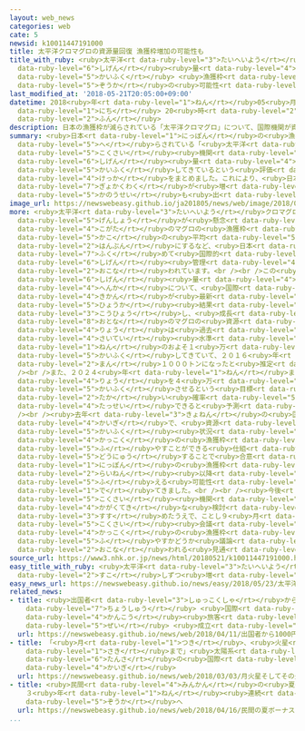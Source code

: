 ```yaml
---
layout: web_news
categories: web
cate: 5
newsid: k10011447191000
title: 太平洋クロマグロの資源量回復 漁獲枠増加の可能性も
title_with_ruby: <ruby>太平洋<rt data-ruby-level="3">たいへいよう</rt></ruby>クロマグロの<ruby>資源<rt
  data-ruby-level="6">しげん</rt></ruby><ruby>量<rt data-ruby-level="4">りょう</rt></ruby><ruby>回復<rt
  data-ruby-level="5">かいふく</rt></ruby> <ruby>漁獲枠<rt data-ruby-level="7">ぎょかくわく</rt></ruby><ruby>増加<rt
  data-ruby-level="5">ぞうか</rt></ruby>の<ruby>可能性<rt data-ruby-level="5">かのうせい</rt></ruby>も
last_modified_at: '2018-05-21T20:05:00+09:00'
datetime: 2018<ruby>年<rt data-ruby-level="1">ねん</rt></ruby>05<ruby>月<rt data-ruby-level="1">がつ</rt></ruby>21<ruby>日<rt
  data-ruby-level="1">にち</rt></ruby> 20<ruby>時<rt data-ruby-level="2">じ</rt></ruby>05<ruby>分<rt
  data-ruby-level="2">ふん</rt></ruby>
description: 日本の漁獲枠が減らされている「太平洋クロマグロ」について、国際機関が資源量が回復してきているという評価結果をまとめました。これにより、日本の漁獲枠が増える可能性も出てきました。
summary: <ruby>日本<rt data-ruby-level="1">にっぽん</rt></ruby>の<ruby>漁獲枠<rt data-ruby-level="7">ぎょかくわく</rt></ruby>が<ruby>減<rt
  data-ruby-level="5">へ</rt></ruby>らされている「<ruby>太平洋<rt data-ruby-level="3">たいへいよう</rt></ruby>クロマグロ」について、<ruby>国際<rt
  data-ruby-level="5">こくさい</rt></ruby><ruby>機関<rt data-ruby-level="4">きかん</rt></ruby>が<ruby>資源<rt
  data-ruby-level="6">しげん</rt></ruby><ruby>量<rt data-ruby-level="4">りょう</rt></ruby>が<ruby>回復<rt
  data-ruby-level="5">かいふく</rt></ruby>してきているという<ruby>評価<rt data-ruby-level="5">ひょうか</rt></ruby><ruby>結果<rt
  data-ruby-level="4">けっか</rt></ruby>をまとめました。これにより、<ruby>日本<rt data-ruby-level="1">にっぽん</rt></ruby>の<ruby>漁獲枠<rt
  data-ruby-level="7">ぎょかくわく</rt></ruby>が<ruby>増<rt data-ruby-level="5">ふ</rt></ruby>える<ruby>可能性<rt
  data-ruby-level="5">かのうせい</rt></ruby>も<ruby>出<rt data-ruby-level="1">で</rt></ruby>てきました。
image_url: https://newswebeasy.github.io/ja201805/news/web/image/2018/05/21/K10011447191_1805211958_1805212005_01_02.jpg
more: <ruby>太平洋<rt data-ruby-level="3">たいへいよう</rt></ruby>クロマグロは<ruby>資源<rt data-ruby-level="6">しげん</rt></ruby>の<ruby>減少<rt
  data-ruby-level="5">げんしょう</rt></ruby>が<ruby>懸念<rt data-ruby-level="7">けねん</rt></ruby>され、<ruby>小型<rt
  data-ruby-level="4">こがた</rt></ruby>のマグロの<ruby>漁獲枠<rt data-ruby-level="7">ぎょかくわく</rt></ruby>を<ruby>過去<rt
  data-ruby-level="5">かこ</rt></ruby>の<ruby>平均<rt data-ruby-level="5">へいきん</rt></ruby>の<ruby>半分<rt
  data-ruby-level="2">はんぶん</rt></ruby>にするなど、<ruby>日本<rt data-ruby-level="1">にっぽん</rt></ruby>を<ruby>含<rt
  data-ruby-level="7">ふく</rt></ruby>めて<ruby>国際的<rt data-ruby-level="5">こくさいてき</rt></ruby>に<ruby>資源<rt
  data-ruby-level="6">しげん</rt></ruby><ruby>管理<rt data-ruby-level="4">かんり</rt></ruby>が<ruby>行<rt
  data-ruby-level="2">おこな</rt></ruby>われています。<br /><br />この<ruby>太平洋<rt data-ruby-level="3">たいへいよう</rt></ruby>クロマグロの<ruby>資源<rt
  data-ruby-level="6">しげん</rt></ruby><ruby>量<rt data-ruby-level="4">りょう</rt></ruby>の<ruby>変化<rt
  data-ruby-level="4">へんか</rt></ruby>について、<ruby>国際<rt data-ruby-level="5">こくさい</rt></ruby><ruby>機関<rt
  data-ruby-level="4">きかん</rt></ruby>が<ruby>最新<rt data-ruby-level="4">さいしん</rt></ruby>の<ruby>評価<rt
  data-ruby-level="5">ひょうか</rt></ruby><ruby>結果<rt data-ruby-level="4">けっか</rt></ruby>を<ruby>公表<rt
  data-ruby-level="3">こうひょう</rt></ruby>し、<ruby>成長<rt data-ruby-level="4">せいちょう</rt></ruby>した<ruby>大人<rt
  data-ruby-level="8">おとな</rt></ruby>のマグロの<ruby>資源<rt data-ruby-level="6">しげん</rt></ruby><ruby>量<rt
  data-ruby-level="4">りょう</rt></ruby>は<ruby>過去<rt data-ruby-level="5">かこ</rt></ruby><ruby>最低<rt
  data-ruby-level="4">さいてい</rt></ruby><ruby>水準<rt data-ruby-level="5">すいじゅん</rt></ruby>だった２０１０<ruby>年<rt
  data-ruby-level="1">ねん</rt></ruby>のおよそ１<ruby>万<rt data-ruby-level="2">まん</rt></ruby>２０００トンからゆっくりと<ruby>回復<rt
  data-ruby-level="5">かいふく</rt></ruby>してきていて、２０１６<ruby>年<rt data-ruby-level="1">ねん</rt></ruby>にはおよそ２<ruby>万<rt
  data-ruby-level="2">まん</rt></ruby>１０００トンになったと<ruby>推定<rt data-ruby-level="6">すいてい</rt></ruby>されています。<br
  /><br />また、２０２４<ruby>年<rt data-ruby-level="1">ねん</rt></ruby>までに<ruby>資源<rt data-ruby-level="6">しげん</rt></ruby><ruby>量<rt
  data-ruby-level="4">りょう</rt></ruby>を４<ruby>万<rt data-ruby-level="2">まん</rt></ruby>３０００トンまで<ruby>回復<rt
  data-ruby-level="5">かいふく</rt></ruby>させるという<ruby>目標<rt data-ruby-level="4">もくひょう</rt></ruby>について、９８％という<ruby>高<rt
  data-ruby-level="2">たか</rt></ruby>い<ruby>確率<rt data-ruby-level="5">かくりつ</rt></ruby>で<ruby>達成<rt
  data-ruby-level="4">たっせい</rt></ruby>できると<ruby>予測<rt data-ruby-level="5">よそく</rt></ruby>されています。<br
  /><br /><ruby>去年<rt data-ruby-level="3">きょねん</rt></ruby>の<ruby>国際<rt data-ruby-level="5">こくさい</rt></ruby><ruby>会議<rt
  data-ruby-level="4">かいぎ</rt></ruby>で、<ruby>資源<rt data-ruby-level="6">しげん</rt></ruby>の<ruby>回復<rt
  data-ruby-level="5">かいふく</rt></ruby><ruby>状況<rt data-ruby-level="7">じょうきょう</rt></ruby>によって<ruby>各国<rt
  data-ruby-level="4">かっこく</rt></ruby>の<ruby>漁獲枠<rt data-ruby-level="7">ぎょかくわく</rt></ruby>を<ruby>増<rt
  data-ruby-level="5">ふ</rt></ruby>やすことができる<ruby>仕組<rt data-ruby-level="3">しく</rt></ruby>みを<ruby>導入<rt
  data-ruby-level="5">どうにゅう</rt></ruby>することで<ruby>合意<rt data-ruby-level="3">ごうい</rt></ruby>していることから、<ruby>日本<rt
  data-ruby-level="1">にっぽん</rt></ruby>の<ruby>漁獲枠<rt data-ruby-level="7">ぎょかくわく</rt></ruby>が<ruby>来年<rt
  data-ruby-level="2">らいねん</rt></ruby><ruby>以降<rt data-ruby-level="6">いこう</rt></ruby>、<ruby>増<rt
  data-ruby-level="5">ふ</rt></ruby>える<ruby>可能性<rt data-ruby-level="5">かのうせい</rt></ruby>も<ruby>出<rt
  data-ruby-level="1">で</rt></ruby>てきました。<br /><br /><ruby>今後<rt data-ruby-level="2">こんご</rt></ruby>、<ruby>国際<rt
  data-ruby-level="5">こくさい</rt></ruby><ruby>機関<rt data-ruby-level="4">きかん</rt></ruby>が<ruby>科学的<rt
  data-ruby-level="4">かがくてき</rt></ruby>な<ruby>検討<rt data-ruby-level="6">けんとう</rt></ruby>を<ruby>進<rt
  data-ruby-level="3">すす</rt></ruby>めたうえで、ことし９<ruby>月<rt data-ruby-level="1">がつ</rt></ruby>の<ruby>国際<rt
  data-ruby-level="5">こくさい</rt></ruby><ruby>会議<rt data-ruby-level="4">かいぎ</rt></ruby>で<ruby>各国<rt
  data-ruby-level="4">かっこく</rt></ruby>の<ruby>漁獲枠<rt data-ruby-level="7">ぎょかくわく</rt></ruby>を<ruby>増<rt
  data-ruby-level="5">ふ</rt></ruby>やすかどうか<ruby>議論<rt data-ruby-level="6">ぎろん</rt></ruby>が<ruby>行<rt
  data-ruby-level="2">おこな</rt></ruby>われる<ruby>見通<rt data-ruby-level="2">みとお</rt></ruby>しです。
source_url: https://www3.nhk.or.jp/news/html/20180521/k10011447191000.html
easy_title_with_ruby: <ruby>太平洋<rt data-ruby-level="3">たいへいよう</rt></ruby>のクロマグロは<ruby>少<rt
  data-ruby-level="2">すこ</rt></ruby>しずつ<ruby>増<rt data-ruby-level="5">ふ</rt></ruby>えている
easy_news_url: https://newswebeasy.github.io/news/easy/2018/05/23/太平洋のクロマグロは少しずつ増えている
related_news:
- title: <ruby>出国者<rt data-ruby-level="3">しゅっこくしゃ</rt></ruby>から1000<ruby>円<rt data-ruby-level="1">えん</rt></ruby><ruby>徴収<rt
    data-ruby-level="7">ちょうしゅう</rt></ruby> <ruby>国際<rt data-ruby-level="5">こくさい</rt></ruby><ruby>観光<rt
    data-ruby-level="4">かんこう</rt></ruby><ruby>旅客<rt data-ruby-level="7">りょかく</rt></ruby><ruby>税<rt
    data-ruby-level="5">ぜい</rt></ruby> <ruby>成立<rt data-ruby-level="4">せいりつ</rt></ruby>
  url: https://newswebeasy.github.io/news/web/2018/04/11/出国者から1000円徴収-国際観光旅客税-成立
- title: 「<ruby>月<rt data-ruby-level="1">つき</rt></ruby>、<ruby>火星<rt data-ruby-level="2">かせい</rt></ruby>、そしてその<ruby>先<rt
    data-ruby-level="1">さき</rt></ruby>まで」<ruby>太陽系<rt data-ruby-level="6">たいようけい</rt></ruby><ruby>探査<rt
    data-ruby-level="6">たんさ</rt></ruby>の<ruby>国際<rt data-ruby-level="5">こくさい</rt></ruby><ruby>会議<rt
    data-ruby-level="4">かいぎ</rt></ruby>
  url: https://newswebeasy.github.io/news/web/2018/03/03/月火星そしてその先まで太陽系探査の国際会議
- title: <ruby>民間<rt data-ruby-level="4">みんかん</rt></ruby>の<ruby>夏<rt data-ruby-level="2">なつ</rt></ruby>ボーナス
    ３<ruby>年<rt data-ruby-level="1">ねん</rt></ruby><ruby>連続<rt data-ruby-level="4">れんぞく</rt></ruby>で<ruby>増加<rt
    data-ruby-level="5">ぞうか</rt></ruby>へ
  url: https://newswebeasy.github.io/news/web/2018/04/16/民間の夏ボーナス-3年連続で増加へ
...
```

